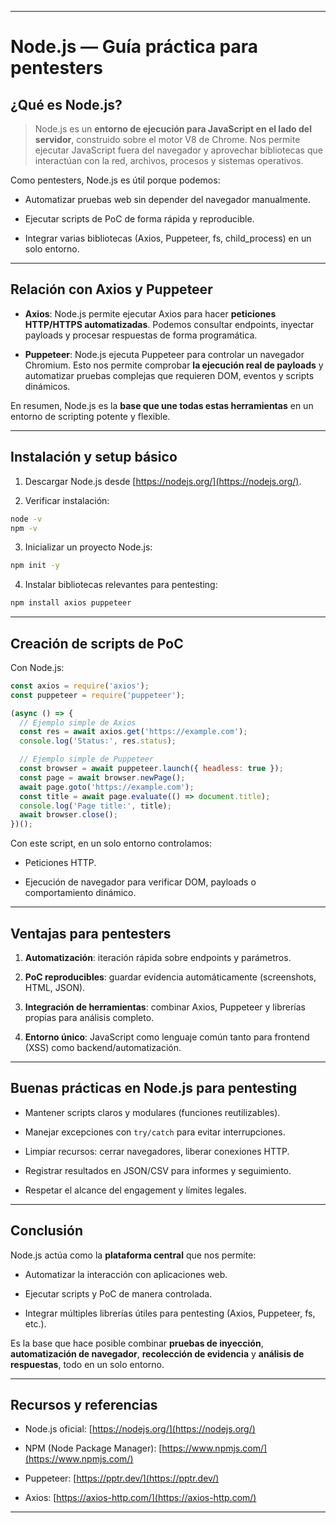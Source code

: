 
---
# Node.js — Guía práctica para pentesters


## ¿Qué es Node.js?

> Node.js es un **entorno de ejecución para JavaScript en el lado del servidor**, construido sobre el motor V8 de Chrome. Nos permite ejecutar JavaScript fuera del navegador y aprovechar bibliotecas que interactúan con la red, archivos, procesos y sistemas operativos.

Como pentesters, Node.js es útil porque podemos:

- Automatizar pruebas web sin depender del navegador manualmente.
    
- Ejecutar scripts de PoC de forma rápida y reproducible.
    
- Integrar varias bibliotecas (Axios, Puppeteer, fs, child_process) en un solo entorno.
    

---

## Relación con Axios y Puppeteer

- **Axios**: Node.js permite ejecutar Axios para hacer **peticiones HTTP/HTTPS automatizadas**. Podemos consultar endpoints, inyectar payloads y procesar respuestas de forma programática.
    
- **Puppeteer**: Node.js ejecuta Puppeteer para controlar un navegador Chromium. Esto nos permite comprobar **la ejecución real de payloads** y automatizar pruebas complejas que requieren DOM, eventos y scripts dinámicos.
    

En resumen, Node.js es la **base que une todas estas herramientas** en un entorno de scripting potente y flexible.

---

## Instalación y setup básico

1. Descargar Node.js desde [https://nodejs.org/](https://nodejs.org/).
    
2. Verificar instalación:
    

```bash
node -v
npm -v
```

3. Inicializar un proyecto Node.js:
    

```bash
npm init -y
```

4. Instalar bibliotecas relevantes para pentesting:
    

```bash
npm install axios puppeteer
```

---

## Creación de scripts de PoC

Con Node.js:

```javascript
const axios = require('axios');
const puppeteer = require('puppeteer');

(async () => {
  // Ejemplo simple de Axios
  const res = await axios.get('https://example.com');
  console.log('Status:', res.status);

  // Ejemplo simple de Puppeteer
  const browser = await puppeteer.launch({ headless: true });
  const page = await browser.newPage();
  await page.goto('https://example.com');
  const title = await page.evaluate(() => document.title);
  console.log('Page title:', title);
  await browser.close();
})();
```

Con este script, en un solo entorno controlamos:

- Peticiones HTTP.
    
- Ejecución de navegador para verificar DOM, payloads o comportamiento dinámico.
    

---

## Ventajas para pentesters

1. **Automatización**: iteración rápida sobre endpoints y parámetros.
    
2. **PoC reproducibles**: guardar evidencia automáticamente (screenshots, HTML, JSON).
    
3. **Integración de herramientas**: combinar Axios, Puppeteer y librerías propias para análisis completo.
    
4. **Entorno único**: JavaScript como lenguaje común tanto para frontend (XSS) como backend/automatización.
    

---

## Buenas prácticas en Node.js para pentesting

- Mantener scripts claros y modulares (funciones reutilizables).
    
- Manejar excepciones con `try/catch` para evitar interrupciones.
    
- Limpiar recursos: cerrar navegadores, liberar conexiones HTTP.
    
- Registrar resultados en JSON/CSV para informes y seguimiento.
    
- Respetar el alcance del engagement y límites legales.
    

---

## Conclusión

Node.js actúa como la **plataforma central** que nos permite:

- Automatizar la interacción con aplicaciones web.
    
- Ejecutar scripts y PoC de manera controlada.
    
- Integrar múltiples librerías útiles para pentesting (Axios, Puppeteer, fs, etc.).
    

Es la base que hace posible combinar **pruebas de inyección**, **automatización de navegador**, **recolección de evidencia** y **análisis de respuestas**, todo en un solo entorno.

---

## Recursos y referencias

- Node.js oficial: [https://nodejs.org/](https://nodejs.org/)
    
- NPM (Node Package Manager): [https://www.npmjs.com/](https://www.npmjs.com/)
    
- Puppeteer: [https://pptr.dev/](https://pptr.dev/)
    
- Axios: [https://axios-http.com/](https://axios-http.com/)


---
